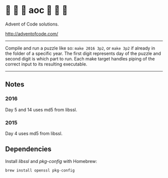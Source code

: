 # :christmas_tree: :santa: :star2: aoc :star2: :santa: :christmas_tree: 

Advent of Code solutions.

http://adventofcode.com/

---

Compile and run a puzzle like so: `make 2016 3p2`, or `make 3p2` if already in
the folder of a specific year. The first digit represents day of the puzzle and
second digit is which part to run. Each make target handles piping of the
correct input to its resulting executable.

---

## Notes

### 2016

Day 5 and 14 uses md5 from libssl.

### 2015

Day 4 uses md5 from libssl.

## Dependencies

Install *libssl* and *pkg-config* with Homebrew:

`brew install openssl pkg-config`
